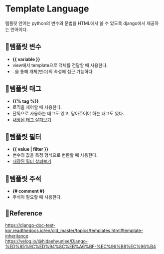 # Template Language

템플릿 언어는 python의 변수와 문법을 HTML에서 쓸 수 있도록 django에서 제공하는 언어이다.

## 🍞템플릿 변수

- <strong>{{ variable }}</strong>
- view에서 template으로 객체를 전달할 때 사용한다.
- `.`을 통해 개체(변수)의 속성에 접근 가능하다.

## 🍞템플릿 태그

- <strong>{{% tag %}}</strong>
- 로직을 제어할 때 사용한다.
- 단독으로 사용하는 태그도 있고, 닫아주어야 하는 태그도 있다.
- [내장된 태그 살펴보기](https://django-doc-test-kor.readthedocs.io/en/old_master/ref/templates/builtins.html#ref-templates-builtins-tags)

## 🍞템플릿 필터

- <strong>{{ value | filter }}</strong>
- 변수의 값을 특정 형식으로 변환할 때 사용한다.
- [내장된 필터 살펴보기](https://django-doc-test-kor.readthedocs.io/en/old_master/ref/templates/builtins.html#ref-templates-builtins-filters)

## 🍞템플릿 주석

- <strong>{# comment #}</strong>
- 주석이 필요할 때 사용한다.

## 📌Reference

https://django-doc-test-kor.readthedocs.io/en/old_master/topics/templates.html#template-inheritance<br>
https://velog.io/@hidaehyunlee/Django-%ED%85%9C%ED%94%8C%EB%A6%BF-%EC%96%B8%EC%96%B4
